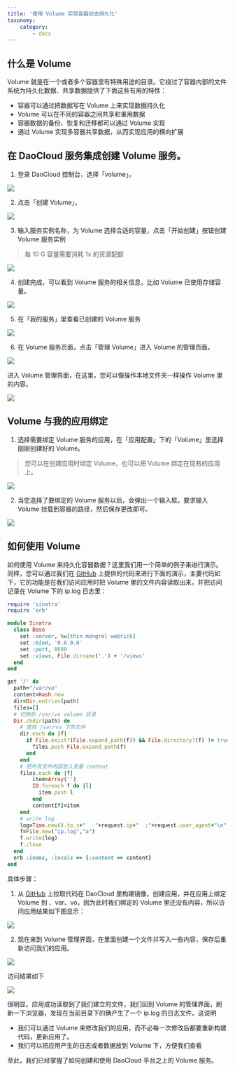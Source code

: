 ```yaml
---
title: '使用 Volume 实现容器状态持久化'
taxonomy:
    category:
        - docs
---
```


## 什么是 Volume

Volume 就是在一个或者多个容器里有特殊用途的目录。它绕过了容器内部的文件系统为持久化数据、共享数据提供了下面这些有用的特性：

+ 容器可以通过把数据写在 Volume 上来实现数据持久化
+ Volume 可以在不同的容器之间共享和重用数据
+ 容器数据的备份、恢复和迁移都可以通过 Volume 实现
+ 通过 Volume 实现多容器共享数据，从而实现应用的横向扩展

## 在 DaoCloud 服务集成创建 Volume 服务。

1. 登录 DaoCloud 控制台，选择「volume」。

  ![](volumes_1.png)

2. 点击「创建 Volume」。

  ![](image_3.png)

3. 输入服务实例名称，为 Volume 选择合适的容量，点击「开始创建」按钮创建 Volume 服务实例

  > 每 10 G 容量需要消耗 1x 的资源配额

  ![](image_4.png)

4. 创建完成，可以看到 Volume 服务的相关信息，比如 Volume 已使用存储容量。

  ![](image_5.png)

5. 在「我的服务」里查看已创建的 Volume 服务

  ![](image_6.png)

6. 在 Volume 服务页面，点击「管理 Volume」进入 Volume 的管理页面。

  ![](image_7.png)

  进入 Volume 管理界面，在这里，您可以像操作本地文件夹一样操作 Volume 里的内容。

  ![](image_8.png)

## Volume 与我的应用绑定

1. 选择需要绑定 Volume 服务的应用，在「应用配置」下的「Volume」里选择刚刚创建好的 Volume。

  > 您可以在创建应用时绑定 Volume，也可以把 Volume 绑定在现有的应用上。

  ![](image_9.png)

2. 当您选择了要绑定的 Volume 服务以后，会弹出一个输入框，要求输入 Volume 挂载到容器的路径，然后保存更改即可。

  ![](image_10.png)

## 如何使用 Volume
如何使用 Volume 来持久化容器数据？这里我们用一个简单的例子来进行演示。同样，您可以通过我们在 [GitHub](https://github.com/yxwzaxns/DaoCloud_volume.git) 上提供的代码来进行下面的演示，主要代码如下，它的功能是在我们访问应用时把 Volume 里的文件内容读取出来，并把访问记录在 Volume 下的 ip.log 日志里：

```ruby
require 'sinatra'
require 'erb'

module Sinatra
  class Base
    set :server, %w[thin mongrel webrick]
    set :bind, '0.0.0.0'
    set :port, 8080
    set :views, File.dirname('.') + '/views'
  end
end

get '/' do
  path="/var/vo"
  content=Hash.new
  dir=Dir.entries(path)
  files=[]
  # 切换到 /var/vo volume 目录
  Dir.chdir(path) do
    # 查找 /var/vo 下的文件
    dir.each do |f|
      if File.exist?(File.expand_path(f)) && File.directory?(f) != true
        files.push File.expand_path(f)
      end
    end
    # 把所有文件内容放入变量 content
    files.each do |f|
        item=Array('')
        IO.foreach f do |l|
          item.push l
        end
        content[f]=item
    end
    # write log
    log=Time.new().to_s+"   "+request.ip+"  :"+request.user_agent+"\n"
    f=File.new("ip.log","a")
    f.write(log)
    f.close
  end
  erb :index, :locals => {:content => content}
end

```

具体步骤：
1.  从 [GitHub](https://github.com/yxwzaxns/DaoCloud_volume.git) 上拉取代码在 DaoCloud 里构建镜像，创建应用，并在应用上绑定 Volume 到 、var、vo，因为此时我们绑定的 Volume 里还没有内容，所以访问应用结果如下图显示：

  ![](image_11.png)

2. 现在来到 Volume 管理界面，在里面创建一个文件并写入一些内容，保存后重新访问我们的应用。

  ![](image_12.png)

  访问结果如下

  ![](image_13.png)

  很明显，应用成功读取到了我们建立的文件，我们回到 Volume 的管理界面，刷新一下浏览器，发现在当前目录下的确产生了一个 ip.log 的日志文件。这说明

  + 我们可以通过 Volume 来修改我们的应用，而不必每一次修改后都要重新构建代码，更新应用了。
  + 我们可以把应用产生的日志或者数据放到 Volume 下，方便我们查看

至此，我们已经掌握了如何创建和使用 DaoCloud 平台之上的 Volume 服务。
